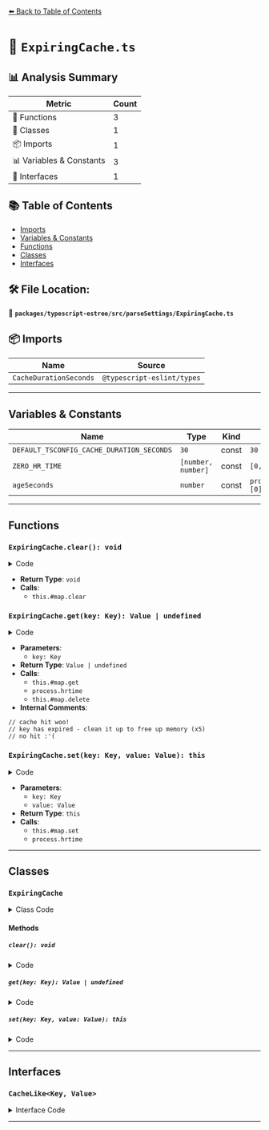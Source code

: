[⬅️ Back to Table of Contents](../../../../index.md)

# 📄 `ExpiringCache.ts`

## 📊 Analysis Summary

| Metric | Count |
|--------|-------|
| 🔧 Functions | 3 |
| 🧱 Classes | 1 |
| 📦 Imports | 1 |
| 📊 Variables & Constants | 3 |
| 📐 Interfaces | 1 |

## 📚 Table of Contents

- [Imports](#imports)
- [Variables & Constants](#variables-constants)
- [Functions](#functions)
- [Classes](#classes)
- [Interfaces](#interfaces)

## 🛠️ File Location:
📂 **`packages/typescript-estree/src/parseSettings/ExpiringCache.ts`**

## 📦 Imports

| Name | Source |
|------|--------|
| `CacheDurationSeconds` | `@typescript-eslint/types` |


---

## Variables & Constants

| Name | Type | Kind | Value | Exported |
|------|------|------|-------|----------|
| `DEFAULT_TSCONFIG_CACHE_DURATION_SECONDS` | `30` | const | `30` | ✓ |
| `ZERO_HR_TIME` | `[number, number]` | const | `[0, 0]` | ✗ |
| `ageSeconds` | `number` | const | `process.hrtime(entry.lastSeen)[0]` | ✗ |


---

## Functions

### `ExpiringCache.clear(): void`

<details><summary>Code</summary>

```ts
clear(): void {
    this.#map.clear();
  }
```
</details>

- **Return Type**: `void`
- **Calls**:
  - `this.#map.clear`
### `ExpiringCache.get(key: Key): Value | undefined`

<details><summary>Code</summary>

```ts
get(key: Key): Value | undefined {
    const entry = this.#map.get(key);
    if (entry?.value != null) {
      if (this.#cacheDurationSeconds === 'Infinity') {
        return entry.value;
      }

      const ageSeconds = process.hrtime(entry.lastSeen)[0];
      if (ageSeconds < this.#cacheDurationSeconds) {
        // cache hit woo!
        return entry.value;
      }
      // key has expired - clean it up to free up memory
      this.#map.delete(key);
    }
    // no hit :'(
    return undefined;
  }
```
</details>

- **Parameters**:
  - `key: Key`
- **Return Type**: `Value | undefined`
- **Calls**:
  - `this.#map.get`
  - `process.hrtime`
  - `this.#map.delete`
- **Internal Comments**:
```
// cache hit woo!
// key has expired - clean it up to free up memory (x5)
// no hit :'(
```

### `ExpiringCache.set(key: Key, value: Value): this`

<details><summary>Code</summary>

```ts
set(key: Key, value: Value): this {
    this.#map.set(key, {
      lastSeen:
        this.#cacheDurationSeconds === 'Infinity'
          ? // no need to waste time calculating the hrtime in infinity mode as there's no expiry
            ZERO_HR_TIME
          : process.hrtime(),
      value,
    });
    return this;
  }
```
</details>

- **Parameters**:
  - `key: Key`
  - `value: Value`
- **Return Type**: `this`
- **Calls**:
  - `this.#map.set`
  - `process.hrtime`

---

## Classes

### `ExpiringCache`

<details><summary>Class Code</summary>

```ts
export class ExpiringCache<Key, Value> implements CacheLike<Key, Value> {
  readonly #cacheDurationSeconds: CacheDurationSeconds;

  readonly #map = new Map<
    Key,
    Readonly<{
      lastSeen: [number, number];
      value: Value;
    }>
  >();

  constructor(cacheDurationSeconds: CacheDurationSeconds) {
    this.#cacheDurationSeconds = cacheDurationSeconds;
  }

  clear(): void {
    this.#map.clear();
  }

  get(key: Key): Value | undefined {
    const entry = this.#map.get(key);
    if (entry?.value != null) {
      if (this.#cacheDurationSeconds === 'Infinity') {
        return entry.value;
      }

      const ageSeconds = process.hrtime(entry.lastSeen)[0];
      if (ageSeconds < this.#cacheDurationSeconds) {
        // cache hit woo!
        return entry.value;
      }
      // key has expired - clean it up to free up memory
      this.#map.delete(key);
    }
    // no hit :'(
    return undefined;
  }

  set(key: Key, value: Value): this {
    this.#map.set(key, {
      lastSeen:
        this.#cacheDurationSeconds === 'Infinity'
          ? // no need to waste time calculating the hrtime in infinity mode as there's no expiry
            ZERO_HR_TIME
          : process.hrtime(),
      value,
    });
    return this;
  }
}
```
</details>

#### Methods

##### `clear(): void`

<details><summary>Code</summary>

```ts
clear(): void {
    this.#map.clear();
  }
```
</details>

##### `get(key: Key): Value | undefined`

<details><summary>Code</summary>

```ts
get(key: Key): Value | undefined {
    const entry = this.#map.get(key);
    if (entry?.value != null) {
      if (this.#cacheDurationSeconds === 'Infinity') {
        return entry.value;
      }

      const ageSeconds = process.hrtime(entry.lastSeen)[0];
      if (ageSeconds < this.#cacheDurationSeconds) {
        // cache hit woo!
        return entry.value;
      }
      // key has expired - clean it up to free up memory
      this.#map.delete(key);
    }
    // no hit :'(
    return undefined;
  }
```
</details>

##### `set(key: Key, value: Value): this`

<details><summary>Code</summary>

```ts
set(key: Key, value: Value): this {
    this.#map.set(key, {
      lastSeen:
        this.#cacheDurationSeconds === 'Infinity'
          ? // no need to waste time calculating the hrtime in infinity mode as there's no expiry
            ZERO_HR_TIME
          : process.hrtime(),
      value,
    });
    return this;
  }
```
</details>


---

## Interfaces

### `CacheLike<Key, Value>`

<details><summary>Interface Code</summary>

```ts
export interface CacheLike<Key, Value> {
  get(key: Key): Value | undefined;
  set(key: Key, value: Value): this;
}
```
</details>


---
